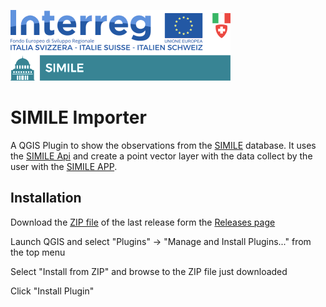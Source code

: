 ![Logo](logo.png)

# SIMILE Importer
 
A QGIS Plugin to show the observations from the [SIMILE](https://progetti.interreg-italiasvizzera.eu/it/b/78/sistemainformativoperilmonitoraggiointegratodeilaghiinsubriciedeiloroe) database.
It uses the [SIMILE Api](https://api-simile.como.polimi.it/v1/docs) and create a point vector layer with the data collect by the user with the [SIMILE APP](https://github.com/interreg-simile/simile-app).

## Installation

Download the [ZIP file](https://github.com/PhDGeomatic/SIMILE-importer/releases/download/1.0.0/simile_importer_v1.0.0.zip) of the last release form the [Releases page](https://github.com/PhDGeomatic/SIMILE-importer/releases) 

Launch QGIS and select "Plugins" -> "Manage and Install Plugins..." from the top menu

Select "Install from ZIP" and browse to the ZIP file just downloaded

Click "Install Plugin"
